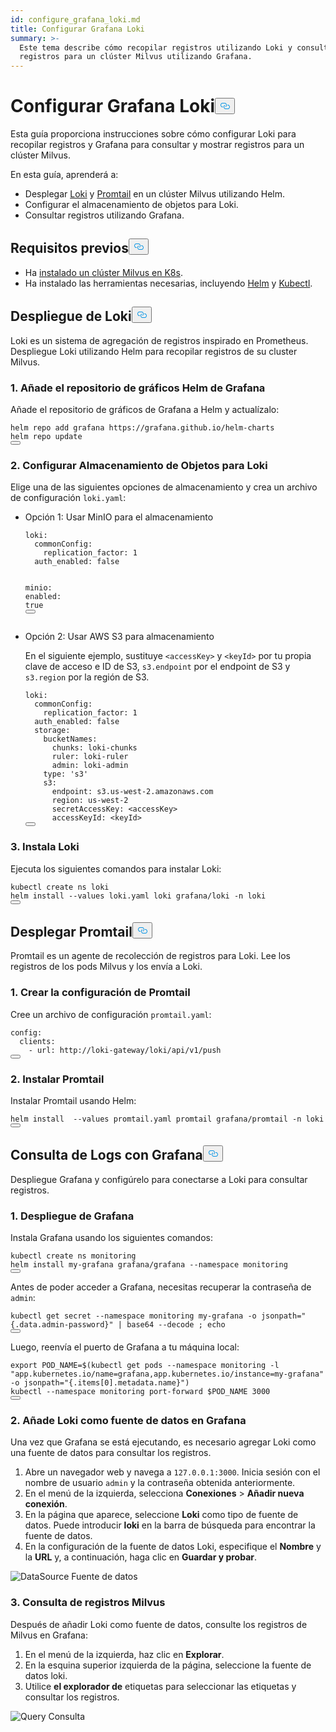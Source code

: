 ```yaml
---
id: configure_grafana_loki.md
title: Configurar Grafana Loki
summary: >-
  Este tema describe cómo recopilar registros utilizando Loki y consultar
  registros para un clúster Milvus utilizando Grafana.
---
```

<h1 id="Configure-Grafana-Loki" class="common-anchor-header">Configurar Grafana Loki<button data-href="#Configure-Grafana-Loki" class="anchor-icon" translate="no">
      <svg translate="no"
        aria-hidden="true"
        focusable="false"
        height="20"
        version="1.1"
        viewBox="0 0 16 16"
        width="16"
      >
        <path
          fill="#0092E4"
          fill-rule="evenodd"
          d="M4 9h1v1H4c-1.5 0-3-1.69-3-3.5S2.55 3 4 3h4c1.45 0 3 1.69 3 3.5 0 1.41-.91 2.72-2 3.25V8.59c.58-.45 1-1.27 1-2.09C10 5.22 8.98 4 8 4H4c-.98 0-2 1.22-2 2.5S3 9 4 9zm9-3h-1v1h1c1 0 2 1.22 2 2.5S13.98 12 13 12H9c-.98 0-2-1.22-2-2.5 0-.83.42-1.64 1-2.09V6.25c-1.09.53-2 1.84-2 3.25C6 11.31 7.55 13 9 13h4c1.45 0 3-1.69 3-3.5S14.5 6 13 6z"
        ></path>
      </svg>
    </button></h1><p>Esta guía proporciona instrucciones sobre cómo configurar Loki para recopilar registros y Grafana para consultar y mostrar registros para un clúster Milvus.</p>
<p>En esta guía, aprenderá a:</p>
<ul>
<li>Desplegar <a href="https://grafana.com/docs/loki/latest/get-started/overview/">Loki</a> y <a href="https://grafana.com/docs/loki/latest/send-data/promtail/">Promtail</a> en un clúster Milvus utilizando Helm.</li>
<li>Configurar el almacenamiento de objetos para Loki.</li>
<li>Consultar registros utilizando Grafana.</li>
</ul>
<h2 id="Prerequisites" class="common-anchor-header">Requisitos previos<button data-href="#Prerequisites" class="anchor-icon" translate="no">
      <svg translate="no"
        aria-hidden="true"
        focusable="false"
        height="20"
        version="1.1"
        viewBox="0 0 16 16"
        width="16"
      >
        <path
          fill="#0092E4"
          fill-rule="evenodd"
          d="M4 9h1v1H4c-1.5 0-3-1.69-3-3.5S2.55 3 4 3h4c1.45 0 3 1.69 3 3.5 0 1.41-.91 2.72-2 3.25V8.59c.58-.45 1-1.27 1-2.09C10 5.22 8.98 4 8 4H4c-.98 0-2 1.22-2 2.5S3 9 4 9zm9-3h-1v1h1c1 0 2 1.22 2 2.5S13.98 12 13 12H9c-.98 0-2-1.22-2-2.5 0-.83.42-1.64 1-2.09V6.25c-1.09.53-2 1.84-2 3.25C6 11.31 7.55 13 9 13h4c1.45 0 3-1.69 3-3.5S14.5 6 13 6z"
        ></path>
      </svg>
    </button></h2><ul>
<li>Ha <a href="/docs/es/install_cluster-helm.md">instalado un clúster Milvus en K8s</a>.</li>
<li>Ha instalado las herramientas necesarias, incluyendo <a href="https://helm.sh/docs/intro/install/">Helm</a> y <a href="https://kubernetes.io/docs/tasks/tools/">Kubectl</a>.</li>
</ul>
<h2 id="Deploy-Loki" class="common-anchor-header">Despliegue de Loki<button data-href="#Deploy-Loki" class="anchor-icon" translate="no">
      <svg translate="no"
        aria-hidden="true"
        focusable="false"
        height="20"
        version="1.1"
        viewBox="0 0 16 16"
        width="16"
      >
        <path
          fill="#0092E4"
          fill-rule="evenodd"
          d="M4 9h1v1H4c-1.5 0-3-1.69-3-3.5S2.55 3 4 3h4c1.45 0 3 1.69 3 3.5 0 1.41-.91 2.72-2 3.25V8.59c.58-.45 1-1.27 1-2.09C10 5.22 8.98 4 8 4H4c-.98 0-2 1.22-2 2.5S3 9 4 9zm9-3h-1v1h1c1 0 2 1.22 2 2.5S13.98 12 13 12H9c-.98 0-2-1.22-2-2.5 0-.83.42-1.64 1-2.09V6.25c-1.09.53-2 1.84-2 3.25C6 11.31 7.55 13 9 13h4c1.45 0 3-1.69 3-3.5S14.5 6 13 6z"
        ></path>
      </svg>
    </button></h2><p>Loki es un sistema de agregación de registros inspirado en Prometheus. Despliegue Loki utilizando Helm para recopilar registros de su cluster Milvus.</p>
<h3 id="1-Add-Grafanas-Helm-Chart-Repository" class="common-anchor-header">1. Añade el repositorio de gráficos Helm de Grafana</h3><p>Añade el repositorio de gráficos de Grafana a Helm y actualízalo:</p>
<pre><code translate="no">helm repo <span class="hljs-keyword">add</span> grafana https:<span class="hljs-comment">//grafana.github.io/helm-charts</span>
helm repo update
<button class="copy-code-btn"></button></code></pre>
<h3 id="2-Configure-Object-Storage-for-Loki" class="common-anchor-header">2. Configurar Almacenamiento de Objetos para Loki</h3><p>Elige una de las siguientes opciones de almacenamiento y crea un archivo de configuración <code translate="no">loki.yaml</code>:</p>
<ul>
<li><p>Opción 1: Usar MinIO para el almacenamiento</p>
<pre><code translate="no" class="language-yaml"><span class="hljs-attr">loki</span>:
  <span class="hljs-attr">commonConfig</span>:
    <span class="hljs-attr">replication_factor</span>: <span class="hljs-number">1</span>
  <span class="hljs-attr">auth_enabled</span>: <span class="hljs-literal">false</span>

<span class="hljs-attr">minio</span>:
  <span class="hljs-attr">enabled</span>: <span class="hljs-literal">true</span>
<button class="copy-code-btn"></button></code></pre></li>
<li><p>Opción 2: Usar AWS S3 para almacenamiento</p>
<p>En el siguiente ejemplo, sustituye <code translate="no">&lt;accessKey&gt;</code> y <code translate="no">&lt;keyId&gt;</code> por tu propia clave de acceso e ID de S3, <code translate="no">s3.endpoint</code> por el endpoint de S3 y <code translate="no">s3.region</code> por la región de S3.</p>
<pre><code translate="no" class="language-yaml">loki:
  commonConfig:
    replication_factor: 1
  auth_enabled: <span class="hljs-literal">false</span>
  storage:
    bucketNames:
      chunks: loki-chunks
      ruler: loki-ruler
      admin: loki-admin
    <span class="hljs-built_in">type</span>: <span class="hljs-string">&#x27;s3&#x27;</span>
    s3:
      endpoint: s3.us-west-2.amazonaws.com
      region: us-west-2
      secretAccessKey: &lt;accessKey&gt;
      accessKeyId: &lt;keyId&gt;
<button class="copy-code-btn"></button></code></pre></li>
</ul>
<h3 id="3-Install-Loki" class="common-anchor-header">3. Instala Loki</h3><p>Ejecuta los siguientes comandos para instalar Loki:</p>
<pre><code translate="no" class="language-shell">kubectl create ns loki
helm install --values loki.yaml loki grafana/loki -n loki
<button class="copy-code-btn"></button></code></pre>
<h2 id="Deploy-Promtail" class="common-anchor-header">Desplegar Promtail<button data-href="#Deploy-Promtail" class="anchor-icon" translate="no">
      <svg translate="no"
        aria-hidden="true"
        focusable="false"
        height="20"
        version="1.1"
        viewBox="0 0 16 16"
        width="16"
      >
        <path
          fill="#0092E4"
          fill-rule="evenodd"
          d="M4 9h1v1H4c-1.5 0-3-1.69-3-3.5S2.55 3 4 3h4c1.45 0 3 1.69 3 3.5 0 1.41-.91 2.72-2 3.25V8.59c.58-.45 1-1.27 1-2.09C10 5.22 8.98 4 8 4H4c-.98 0-2 1.22-2 2.5S3 9 4 9zm9-3h-1v1h1c1 0 2 1.22 2 2.5S13.98 12 13 12H9c-.98 0-2-1.22-2-2.5 0-.83.42-1.64 1-2.09V6.25c-1.09.53-2 1.84-2 3.25C6 11.31 7.55 13 9 13h4c1.45 0 3-1.69 3-3.5S14.5 6 13 6z"
        ></path>
      </svg>
    </button></h2><p>Promtail es un agente de recolección de registros para Loki. Lee los registros de los pods Milvus y los envía a Loki.</p>
<h3 id="1-Create-Promtail-Configuration" class="common-anchor-header">1. Crear la configuración de Promtail</h3><p>Cree un archivo de configuración <code translate="no">promtail.yaml</code>:</p>
<pre><code translate="no" class="language-yaml">config:
  clients:
    - url: http://loki-gateway/loki/api/v1/push
<button class="copy-code-btn"></button></code></pre>
<h3 id="2-Install-Promtail" class="common-anchor-header">2. Instalar Promtail</h3><p>Instalar Promtail usando Helm:</p>
<pre><code translate="no" class="language-shell">helm install  --values promtail.yaml promtail grafana/promtail -n loki
<button class="copy-code-btn"></button></code></pre>
<h2 id="Query-Logs-with-Grafana" class="common-anchor-header">Consulta de Logs con Grafana<button data-href="#Query-Logs-with-Grafana" class="anchor-icon" translate="no">
      <svg translate="no"
        aria-hidden="true"
        focusable="false"
        height="20"
        version="1.1"
        viewBox="0 0 16 16"
        width="16"
      >
        <path
          fill="#0092E4"
          fill-rule="evenodd"
          d="M4 9h1v1H4c-1.5 0-3-1.69-3-3.5S2.55 3 4 3h4c1.45 0 3 1.69 3 3.5 0 1.41-.91 2.72-2 3.25V8.59c.58-.45 1-1.27 1-2.09C10 5.22 8.98 4 8 4H4c-.98 0-2 1.22-2 2.5S3 9 4 9zm9-3h-1v1h1c1 0 2 1.22 2 2.5S13.98 12 13 12H9c-.98 0-2-1.22-2-2.5 0-.83.42-1.64 1-2.09V6.25c-1.09.53-2 1.84-2 3.25C6 11.31 7.55 13 9 13h4c1.45 0 3-1.69 3-3.5S14.5 6 13 6z"
        ></path>
      </svg>
    </button></h2><p>Despliegue Grafana y configúrelo para conectarse a Loki para consultar registros.</p>
<h3 id="1-Deploy-Grafana" class="common-anchor-header">1. Despliegue de Grafana</h3><p>Instala Grafana usando los siguientes comandos:</p>
<pre><code translate="no" class="language-shell">kubectl create ns monitoring
helm install my-grafana grafana/grafana --namespace monitoring
<button class="copy-code-btn"></button></code></pre>
<p>Antes de poder acceder a Grafana, necesitas recuperar la contraseña de <code translate="no">admin</code>:</p>
<pre><code translate="no" class="language-shell">kubectl get secret --namespace monitoring my-grafana -o jsonpath=<span class="hljs-string">&quot;{.data.admin-password}&quot;</span> | <span class="hljs-built_in">base64</span> --decode ; <span class="hljs-built_in">echo</span>
<button class="copy-code-btn"></button></code></pre>
<p>Luego, reenvía el puerto de Grafana a tu máquina local:</p>
<pre><code translate="no" class="language-shell"><span class="hljs-keyword">export</span> <span class="hljs-variable constant_">POD_NAME</span>=$(kubectl get pods --namespace monitoring -l <span class="hljs-string">&quot;app.kubernetes.io/name=grafana,app.kubernetes.io/instance=my-grafana&quot;</span> -o jsonpath=<span class="hljs-string">&quot;{.items[0].metadata.name}&quot;</span>)
kubectl --namespace monitoring port-forward $POD_NAME <span class="hljs-number">3000</span>
<button class="copy-code-btn"></button></code></pre>
<h3 id="2-Add-Loki-as-a-Data-Source-in-Grafana" class="common-anchor-header">2. Añade Loki como fuente de datos en Grafana</h3><p>Una vez que Grafana se está ejecutando, es necesario agregar Loki como una fuente de datos para consultar los registros.</p>
<ol>
<li>Abre un navegador web y navega a <code translate="no">127.0.0.1:3000</code>. Inicia sesión con el nombre de usuario <code translate="no">admin</code> y la contraseña obtenida anteriormente.</li>
<li>En el menú de la izquierda, selecciona <strong>Conexiones</strong> &gt; <strong>Añadir nueva conexión</strong>.</li>
<li>En la página que aparece, seleccione <strong>Loki</strong> como tipo de fuente de datos. Puede introducir <strong>loki</strong> en la barra de búsqueda para encontrar la fuente de datos.</li>
<li>En la configuración de la fuente de datos Loki, especifique el <strong>Nombre</strong> y la <strong>URL</strong> y, a continuación, haga clic en <strong>Guardar y probar</strong>.</li>
</ol>
<p>
  
   <span class="img-wrapper"> <img translate="no" src="/docs/v2.4.x/assets/datasource.jpg" alt="DataSource" class="doc-image" id="datasource" />
   </span> <span class="img-wrapper"> <span>Fuente de datos</span> </span></p>
<h3 id="3-Query-Milvus-Logs" class="common-anchor-header">3. Consulta de registros Milvus</h3><p>Después de añadir Loki como fuente de datos, consulte los registros de Milvus en Grafana:</p>
<ol>
<li>En el menú de la izquierda, haz clic en <strong>Explorar</strong>.</li>
<li>En la esquina superior izquierda de la página, seleccione la fuente de datos loki.</li>
<li>Utilice <strong>el explorador de</strong> etiquetas para seleccionar las etiquetas y consultar los registros.</li>
</ol>
<p>
  
   <span class="img-wrapper"> <img translate="no" src="/docs/v2.4.x/assets/milvuslog.jpg" alt="Query" class="doc-image" id="query" />
   </span> <span class="img-wrapper"> <span>Consulta</span> </span></p>
